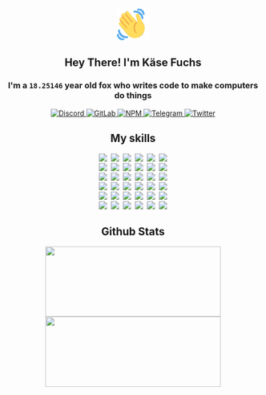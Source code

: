 <div><p align=center><img src=./resources/images/wave.gif width=64px height=64px></p><h2 align=center>Hey There! I'm Käse Fuchs</h2><h3 align=center>I'm a <code>18.25146</code> year old fox who writes code to make computers do things</h3><p align=center><a href=https://discord.com/users/507526681125322772><img alt=Discord src="https://img.shields.io/badge/Discord-5865F2?logo=discord&logoColor=white&style=flat-square#1e1714f13d6bb96c4179b231b6601213"> </a><a href=https://gitlab.com/kasefuchs><img alt=GitLab src="https://img.shields.io/badge/GitLab-330F63?logo=gitlab&logoColor=white&style=flat-square#1e1714f13d6bb96c4179b231b6601213"> </a><a href=https://npmjs.com/~kasefuchs><img alt=NPM src="https://img.shields.io/badge/NPM-CB3837?logo=npm&logoColor=white&style=flat-square#1e1714f13d6bb96c4179b231b6601213"> </a><a href=https://t.me/kasefuchs><img alt=Telegram src="https://img.shields.io/badge/Telegram-2CA5E0?logo=telegram&logoColor=white&style=flat-square#1e1714f13d6bb96c4179b231b6601213"> </a><a href=https://twitter.com/kasefuchs><img alt=Twitter src="https://img.shields.io/badge/Twitter-1DA1F2?logo=twitter&logoColor=white&style=flat-square#1e1714f13d6bb96c4179b231b6601213"></a></p><h2 align=center>My skills</h2><p align=center><a href=https://aws.amazon.com/ ><picture><source srcset="https://skillicons.dev/icons?i=aws&theme=dark#1e1714f13d6bb96c4179b231b6601213" media="(prefers-color-scheme: dark)"><source srcset="https://skillicons.dev/icons?i=aws&theme=light#1e1714f13d6bb96c4179b231b6601213" media="(prefers-color-scheme: light), (prefers-color-scheme: no-preference)"><img src="https://skillicons.dev/icons?i=aws&theme=light#1e1714f13d6bb96c4179b231b6601213"></picture></a>&nbsp;&nbsp;<a href=https://en.wikipedia.org/wiki/Bash_(Unix_shell)><picture><source srcset="https://skillicons.dev/icons?i=bash&theme=dark#1e1714f13d6bb96c4179b231b6601213" media="(prefers-color-scheme: dark)"><source srcset="https://skillicons.dev/icons?i=bash&theme=light#1e1714f13d6bb96c4179b231b6601213" media="(prefers-color-scheme: light), (prefers-color-scheme: no-preference)"><img src="https://skillicons.dev/icons?i=bash&theme=light#1e1714f13d6bb96c4179b231b6601213"></picture></a>&nbsp;&nbsp;<a href=https://discord.com/developers/docs><picture><source srcset="https://skillicons.dev/icons?i=bots&theme=dark#1e1714f13d6bb96c4179b231b6601213" media="(prefers-color-scheme: dark)"><source srcset="https://skillicons.dev/icons?i=bots&theme=light#1e1714f13d6bb96c4179b231b6601213" media="(prefers-color-scheme: light), (prefers-color-scheme: no-preference)"><img src="https://skillicons.dev/icons?i=bots&theme=light#1e1714f13d6bb96c4179b231b6601213"></picture></a>&nbsp;&nbsp;<a href=https://www.cloudflare.com/ ><picture><source srcset="https://skillicons.dev/icons?i=cloudflare&theme=dark#1e1714f13d6bb96c4179b231b6601213" media="(prefers-color-scheme: dark)"><source srcset="https://skillicons.dev/icons?i=cloudflare&theme=light#1e1714f13d6bb96c4179b231b6601213" media="(prefers-color-scheme: light), (prefers-color-scheme: no-preference)"><img src="https://skillicons.dev/icons?i=cloudflare&theme=light#1e1714f13d6bb96c4179b231b6601213"></picture></a>&nbsp;&nbsp;<a href=https://en.wikipedia.org/wiki/CSS><picture><source srcset="https://skillicons.dev/icons?i=css&theme=dark#1e1714f13d6bb96c4179b231b6601213" media="(prefers-color-scheme: dark)"><source srcset="https://skillicons.dev/icons?i=css&theme=light#1e1714f13d6bb96c4179b231b6601213" media="(prefers-color-scheme: light), (prefers-color-scheme: no-preference)"><img src="https://skillicons.dev/icons?i=css&theme=light#1e1714f13d6bb96c4179b231b6601213"></picture></a>&nbsp;&nbsp;<a href=https://www.docker.com/ ><picture><source srcset="https://skillicons.dev/icons?i=docker&theme=dark#1e1714f13d6bb96c4179b231b6601213" media="(prefers-color-scheme: dark)"><source srcset="https://skillicons.dev/icons?i=docker&theme=light#1e1714f13d6bb96c4179b231b6601213" media="(prefers-color-scheme: light), (prefers-color-scheme: no-preference)"><img src="https://skillicons.dev/icons?i=docker&theme=light#1e1714f13d6bb96c4179b231b6601213"></picture></a><br><a href=https://www.electronjs.org/ ><picture><source srcset="https://skillicons.dev/icons?i=electron&theme=dark#1e1714f13d6bb96c4179b231b6601213" media="(prefers-color-scheme: dark)"><source srcset="https://skillicons.dev/icons?i=electron&theme=light#1e1714f13d6bb96c4179b231b6601213" media="(prefers-color-scheme: light), (prefers-color-scheme: no-preference)"><img src="https://skillicons.dev/icons?i=electron&theme=light#1e1714f13d6bb96c4179b231b6601213"></picture></a>&nbsp;&nbsp;<a href=https://expressjs.com/ ><picture><source srcset="https://skillicons.dev/icons?i=express&theme=dark#1e1714f13d6bb96c4179b231b6601213" media="(prefers-color-scheme: dark)"><source srcset="https://skillicons.dev/icons?i=express&theme=light#1e1714f13d6bb96c4179b231b6601213" media="(prefers-color-scheme: light), (prefers-color-scheme: no-preference)"><img src="https://skillicons.dev/icons?i=express&theme=light#1e1714f13d6bb96c4179b231b6601213"></picture></a>&nbsp;&nbsp;<a href=https://www.figma.com/ ><picture><source srcset="https://skillicons.dev/icons?i=figma&theme=dark#1e1714f13d6bb96c4179b231b6601213" media="(prefers-color-scheme: dark)"><source srcset="https://skillicons.dev/icons?i=figma&theme=light#1e1714f13d6bb96c4179b231b6601213" media="(prefers-color-scheme: light), (prefers-color-scheme: no-preference)"><img src="https://skillicons.dev/icons?i=figma&theme=light#1e1714f13d6bb96c4179b231b6601213"></picture></a>&nbsp;&nbsp;<a href=https://firebase.google.com/ ><picture><source srcset="https://skillicons.dev/icons?i=firebase&theme=dark#1e1714f13d6bb96c4179b231b6601213" media="(prefers-color-scheme: dark)"><source srcset="https://skillicons.dev/icons?i=firebase&theme=light#1e1714f13d6bb96c4179b231b6601213" media="(prefers-color-scheme: light), (prefers-color-scheme: no-preference)"><img src="https://skillicons.dev/icons?i=firebase&theme=light#1e1714f13d6bb96c4179b231b6601213"></picture></a>&nbsp;&nbsp;<a href=https://flask.palletsprojects.com/ ><picture><source srcset="https://skillicons.dev/icons?i=flask&theme=dark#1e1714f13d6bb96c4179b231b6601213" media="(prefers-color-scheme: dark)"><source srcset="https://skillicons.dev/icons?i=flask&theme=light#1e1714f13d6bb96c4179b231b6601213" media="(prefers-color-scheme: light), (prefers-color-scheme: no-preference)"><img src="https://skillicons.dev/icons?i=flask&theme=light#1e1714f13d6bb96c4179b231b6601213"></picture></a>&nbsp;&nbsp;<a href=https://cloud.google.com/ ><picture><source srcset="https://skillicons.dev/icons?i=gcp&theme=dark#1e1714f13d6bb96c4179b231b6601213" media="(prefers-color-scheme: dark)"><source srcset="https://skillicons.dev/icons?i=gcp&theme=light#1e1714f13d6bb96c4179b231b6601213" media="(prefers-color-scheme: light), (prefers-color-scheme: no-preference)"><img src="https://skillicons.dev/icons?i=gcp&theme=light#1e1714f13d6bb96c4179b231b6601213"></picture></a><br><a href=https://git-scm.com/ ><picture><source srcset="https://skillicons.dev/icons?i=git&theme=dark#1e1714f13d6bb96c4179b231b6601213" media="(prefers-color-scheme: dark)"><source srcset="https://skillicons.dev/icons?i=git&theme=light#1e1714f13d6bb96c4179b231b6601213" media="(prefers-color-scheme: light), (prefers-color-scheme: no-preference)"><img src="https://skillicons.dev/icons?i=git&theme=light#1e1714f13d6bb96c4179b231b6601213"></picture></a>&nbsp;&nbsp;<a href=https://github.com/ ><picture><source srcset="https://skillicons.dev/icons?i=github&theme=dark#1e1714f13d6bb96c4179b231b6601213" media="(prefers-color-scheme: dark)"><source srcset="https://skillicons.dev/icons?i=github&theme=light#1e1714f13d6bb96c4179b231b6601213" media="(prefers-color-scheme: light), (prefers-color-scheme: no-preference)"><img src="https://skillicons.dev/icons?i=github&theme=light#1e1714f13d6bb96c4179b231b6601213"></picture></a>&nbsp;&nbsp;<a href=https://gitlab.com/ ><picture><source srcset="https://skillicons.dev/icons?i=gitlab&theme=dark#1e1714f13d6bb96c4179b231b6601213" media="(prefers-color-scheme: dark)"><source srcset="https://skillicons.dev/icons?i=gitlab&theme=light#1e1714f13d6bb96c4179b231b6601213" media="(prefers-color-scheme: light), (prefers-color-scheme: no-preference)"><img src="https://skillicons.dev/icons?i=gitlab&theme=light#1e1714f13d6bb96c4179b231b6601213"></picture></a>&nbsp;&nbsp;<a href=https://www.heroku.com/ ><picture><source srcset="https://skillicons.dev/icons?i=heroku&theme=dark#1e1714f13d6bb96c4179b231b6601213" media="(prefers-color-scheme: dark)"><source srcset="https://skillicons.dev/icons?i=heroku&theme=light#1e1714f13d6bb96c4179b231b6601213" media="(prefers-color-scheme: light), (prefers-color-scheme: no-preference)"><img src="https://skillicons.dev/icons?i=heroku&theme=light#1e1714f13d6bb96c4179b231b6601213"></picture></a>&nbsp;&nbsp;<a href=https://en.wikipedia.org/wiki/HTML><picture><source srcset="https://skillicons.dev/icons?i=html&theme=dark#1e1714f13d6bb96c4179b231b6601213" media="(prefers-color-scheme: dark)"><source srcset="https://skillicons.dev/icons?i=html&theme=light#1e1714f13d6bb96c4179b231b6601213" media="(prefers-color-scheme: light), (prefers-color-scheme: no-preference)"><img src="https://skillicons.dev/icons?i=html&theme=light#1e1714f13d6bb96c4179b231b6601213"></picture></a>&nbsp;&nbsp;<a href=https://en.wikipedia.org/wiki/JavaScript><picture><source srcset="https://skillicons.dev/icons?i=js&theme=dark#1e1714f13d6bb96c4179b231b6601213" media="(prefers-color-scheme: dark)"><source srcset="https://skillicons.dev/icons?i=js&theme=light#1e1714f13d6bb96c4179b231b6601213" media="(prefers-color-scheme: light), (prefers-color-scheme: no-preference)"><img src="https://skillicons.dev/icons?i=js&theme=light#1e1714f13d6bb96c4179b231b6601213"></picture></a><br><a href=https://en.wikipedia.org/wiki/Linux><picture><source srcset="https://skillicons.dev/icons?i=linux&theme=dark#1e1714f13d6bb96c4179b231b6601213" media="(prefers-color-scheme: dark)"><source srcset="https://skillicons.dev/icons?i=linux&theme=light#1e1714f13d6bb96c4179b231b6601213" media="(prefers-color-scheme: light), (prefers-color-scheme: no-preference)"><img src="https://skillicons.dev/icons?i=linux&theme=light#1e1714f13d6bb96c4179b231b6601213"></picture></a>&nbsp;&nbsp;<a href=https://mui.com/ ><picture><source srcset="https://skillicons.dev/icons?i=materialui&theme=dark#1e1714f13d6bb96c4179b231b6601213" media="(prefers-color-scheme: dark)"><source srcset="https://skillicons.dev/icons?i=materialui&theme=light#1e1714f13d6bb96c4179b231b6601213" media="(prefers-color-scheme: light), (prefers-color-scheme: no-preference)"><img src="https://skillicons.dev/icons?i=materialui&theme=light#1e1714f13d6bb96c4179b231b6601213"></picture></a>&nbsp;&nbsp;<a href=https://en.wikipedia.org/wiki/Markdown><picture><source srcset="https://skillicons.dev/icons?i=md&theme=dark#1e1714f13d6bb96c4179b231b6601213" media="(prefers-color-scheme: dark)"><source srcset="https://skillicons.dev/icons?i=md&theme=light#1e1714f13d6bb96c4179b231b6601213" media="(prefers-color-scheme: light), (prefers-color-scheme: no-preference)"><img src="https://skillicons.dev/icons?i=md&theme=light#1e1714f13d6bb96c4179b231b6601213"></picture></a>&nbsp;&nbsp;<a href=https://www.mongodb.com/ ><picture><source srcset="https://skillicons.dev/icons?i=mongodb&theme=dark#1e1714f13d6bb96c4179b231b6601213" media="(prefers-color-scheme: dark)"><source srcset="https://skillicons.dev/icons?i=mongodb&theme=light#1e1714f13d6bb96c4179b231b6601213" media="(prefers-color-scheme: light), (prefers-color-scheme: no-preference)"><img src="https://skillicons.dev/icons?i=mongodb&theme=light#1e1714f13d6bb96c4179b231b6601213"></picture></a>&nbsp;&nbsp;<a href=https://www.mysql.com/ ><picture><source srcset="https://skillicons.dev/icons?i=mysql&theme=dark#1e1714f13d6bb96c4179b231b6601213" media="(prefers-color-scheme: dark)"><source srcset="https://skillicons.dev/icons?i=mysql&theme=light#1e1714f13d6bb96c4179b231b6601213" media="(prefers-color-scheme: light), (prefers-color-scheme: no-preference)"><img src="https://skillicons.dev/icons?i=mysql&theme=light#1e1714f13d6bb96c4179b231b6601213"></picture></a>&nbsp;&nbsp;<a href=https://nextjs.org/ ><picture><source srcset="https://skillicons.dev/icons?i=nextjs&theme=dark#1e1714f13d6bb96c4179b231b6601213" media="(prefers-color-scheme: dark)"><source srcset="https://skillicons.dev/icons?i=nextjs&theme=light#1e1714f13d6bb96c4179b231b6601213" media="(prefers-color-scheme: light), (prefers-color-scheme: no-preference)"><img src="https://skillicons.dev/icons?i=nextjs&theme=light#1e1714f13d6bb96c4179b231b6601213"></picture></a><br><a href=https://nodejs.org/en/ ><picture><source srcset="https://skillicons.dev/icons?i=nodejs&theme=dark#1e1714f13d6bb96c4179b231b6601213" media="(prefers-color-scheme: dark)"><source srcset="https://skillicons.dev/icons?i=nodejs&theme=light#1e1714f13d6bb96c4179b231b6601213" media="(prefers-color-scheme: light), (prefers-color-scheme: no-preference)"><img src="https://skillicons.dev/icons?i=nodejs&theme=light#1e1714f13d6bb96c4179b231b6601213"></picture></a>&nbsp;&nbsp;<a href=https://www.postgresql.org/ ><picture><source srcset="https://skillicons.dev/icons?i=postgres&theme=dark#1e1714f13d6bb96c4179b231b6601213" media="(prefers-color-scheme: dark)"><source srcset="https://skillicons.dev/icons?i=postgres&theme=light#1e1714f13d6bb96c4179b231b6601213" media="(prefers-color-scheme: light), (prefers-color-scheme: no-preference)"><img src="https://skillicons.dev/icons?i=postgres&theme=light#1e1714f13d6bb96c4179b231b6601213"></picture></a>&nbsp;&nbsp;<a href=https://learn.microsoft.com/en-us/powershell/ ><picture><source srcset="https://skillicons.dev/icons?i=powershell&theme=dark#1e1714f13d6bb96c4179b231b6601213" media="(prefers-color-scheme: dark)"><source srcset="https://skillicons.dev/icons?i=powershell&theme=light#1e1714f13d6bb96c4179b231b6601213" media="(prefers-color-scheme: light), (prefers-color-scheme: no-preference)"><img src="https://skillicons.dev/icons?i=powershell&theme=light#1e1714f13d6bb96c4179b231b6601213"></picture></a>&nbsp;&nbsp;<a href=https://www.python.org/ ><picture><source srcset="https://skillicons.dev/icons?i=py&theme=dark#1e1714f13d6bb96c4179b231b6601213" media="(prefers-color-scheme: dark)"><source srcset="https://skillicons.dev/icons?i=py&theme=light#1e1714f13d6bb96c4179b231b6601213" media="(prefers-color-scheme: light), (prefers-color-scheme: no-preference)"><img src="https://skillicons.dev/icons?i=py&theme=light#1e1714f13d6bb96c4179b231b6601213"></picture></a>&nbsp;&nbsp;<a href=https://www.raspberrypi.org/ ><picture><source srcset="https://skillicons.dev/icons?i=raspberrypi&theme=dark#1e1714f13d6bb96c4179b231b6601213" media="(prefers-color-scheme: dark)"><source srcset="https://skillicons.dev/icons?i=raspberrypi&theme=light#1e1714f13d6bb96c4179b231b6601213" media="(prefers-color-scheme: light), (prefers-color-scheme: no-preference)"><img src="https://skillicons.dev/icons?i=raspberrypi&theme=light#1e1714f13d6bb96c4179b231b6601213"></picture></a>&nbsp;&nbsp;<a href=https://reactjs.org/ ><picture><source srcset="https://skillicons.dev/icons?i=react&theme=dark#1e1714f13d6bb96c4179b231b6601213" media="(prefers-color-scheme: dark)"><source srcset="https://skillicons.dev/icons?i=react&theme=light#1e1714f13d6bb96c4179b231b6601213" media="(prefers-color-scheme: light), (prefers-color-scheme: no-preference)"><img src="https://skillicons.dev/icons?i=react&theme=light#1e1714f13d6bb96c4179b231b6601213"></picture></a><br><a href=https://redux.js.org/ ><picture><source srcset="https://skillicons.dev/icons?i=redux&theme=dark#1e1714f13d6bb96c4179b231b6601213" media="(prefers-color-scheme: dark)"><source srcset="https://skillicons.dev/icons?i=redux&theme=light#1e1714f13d6bb96c4179b231b6601213" media="(prefers-color-scheme: light), (prefers-color-scheme: no-preference)"><img src="https://skillicons.dev/icons?i=redux&theme=light#1e1714f13d6bb96c4179b231b6601213"></picture></a>&nbsp;&nbsp;<a href=https://en.wikipedia.org/wiki/Regular_expression><picture><source srcset="https://skillicons.dev/icons?i=regex&theme=dark#1e1714f13d6bb96c4179b231b6601213" media="(prefers-color-scheme: dark)"><source srcset="https://skillicons.dev/icons?i=regex&theme=light#1e1714f13d6bb96c4179b231b6601213" media="(prefers-color-scheme: light), (prefers-color-scheme: no-preference)"><img src="https://skillicons.dev/icons?i=regex&theme=light#1e1714f13d6bb96c4179b231b6601213"></picture></a>&nbsp;&nbsp;<a href=https://en.wikipedia.org/wiki/Sass_(stylesheet_language)><picture><source srcset="https://skillicons.dev/icons?i=sass&theme=dark#1e1714f13d6bb96c4179b231b6601213" media="(prefers-color-scheme: dark)"><source srcset="https://skillicons.dev/icons?i=sass&theme=light#1e1714f13d6bb96c4179b231b6601213" media="(prefers-color-scheme: light), (prefers-color-scheme: no-preference)"><img src="https://skillicons.dev/icons?i=sass&theme=light#1e1714f13d6bb96c4179b231b6601213"></picture></a>&nbsp;&nbsp;<a href=https://www.typescriptlang.org/ ><picture><source srcset="https://skillicons.dev/icons?i=ts&theme=dark#1e1714f13d6bb96c4179b231b6601213" media="(prefers-color-scheme: dark)"><source srcset="https://skillicons.dev/icons?i=ts&theme=light#1e1714f13d6bb96c4179b231b6601213" media="(prefers-color-scheme: light), (prefers-color-scheme: no-preference)"><img src="https://skillicons.dev/icons?i=ts&theme=light#1e1714f13d6bb96c4179b231b6601213"></picture></a>&nbsp;&nbsp;<a href=https://unity.com/ ><picture><source srcset="https://skillicons.dev/icons?i=unity&theme=dark#1e1714f13d6bb96c4179b231b6601213" media="(prefers-color-scheme: dark)"><source srcset="https://skillicons.dev/icons?i=unity&theme=light#1e1714f13d6bb96c4179b231b6601213" media="(prefers-color-scheme: light), (prefers-color-scheme: no-preference)"><img src="https://skillicons.dev/icons?i=unity&theme=light#1e1714f13d6bb96c4179b231b6601213"></picture></a>&nbsp;&nbsp;<a href=https://workers.cloudflare.com/ ><picture><source srcset="https://skillicons.dev/icons?i=workers&theme=dark#1e1714f13d6bb96c4179b231b6601213" media="(prefers-color-scheme: dark)"><source srcset="https://skillicons.dev/icons?i=workers&theme=light#1e1714f13d6bb96c4179b231b6601213" media="(prefers-color-scheme: light), (prefers-color-scheme: no-preference)"><img src="https://skillicons.dev/icons?i=workers&theme=light#1e1714f13d6bb96c4179b231b6601213"></picture></a><br></p><h2 align=center>Github Stats</h2><p align=center><picture><source srcset="https://github-readme-stats-kasefuchs.vercel.app/api/?count_private=true&hide_border=true&hide_rank=true&line_height=20&hide_title=true&username=Kasefuchs&theme=dark#1e1714f13d6bb96c4179b231b6601213" media="(prefers-color-scheme: dark)"><source srcset="https://github-readme-stats-kasefuchs.vercel.app/api/?count_private=true&hide_border=true&hide_rank=true&line_height=20&hide_title=true&username=Kasefuchs&theme=light#1e1714f13d6bb96c4179b231b6601213" media="(prefers-color-scheme: light), (prefers-color-scheme: no-preference)"><img align=middle width=350 height=140 src="https://github-readme-stats-kasefuchs.vercel.app/api/?count_private=true&hide_border=true&hide_rank=true&line_height=20&hide_title=true&username=Kasefuchs&theme=light#1e1714f13d6bb96c4179b231b6601213"></picture><picture><source srcset="https://github-readme-stats-kasefuchs.vercel.app/api/top-langs/?count_private=true&hide_border=true&layout=compact&username=Kasefuchs&theme=dark#1e1714f13d6bb96c4179b231b6601213" media="(prefers-color-scheme: dark)"><source srcset="https://github-readme-stats-kasefuchs.vercel.app/api/top-langs/?count_private=true&hide_border=true&layout=compact&username=Kasefuchs&theme=light#1e1714f13d6bb96c4179b231b6601213" media="(prefers-color-scheme: light), (prefers-color-scheme: no-preference)"><img align=middle width=350 height=140 src="https://github-readme-stats-kasefuchs.vercel.app/api/top-langs/?count_private=true&hide_border=true&layout=compact&username=Kasefuchs&theme=light#1e1714f13d6bb96c4179b231b6601213"></picture></p><img src="https://hit.yhype.me/github/profile?user_id=64592097#1e1714f13d6bb96c4179b231b6601213" alt=""></div>